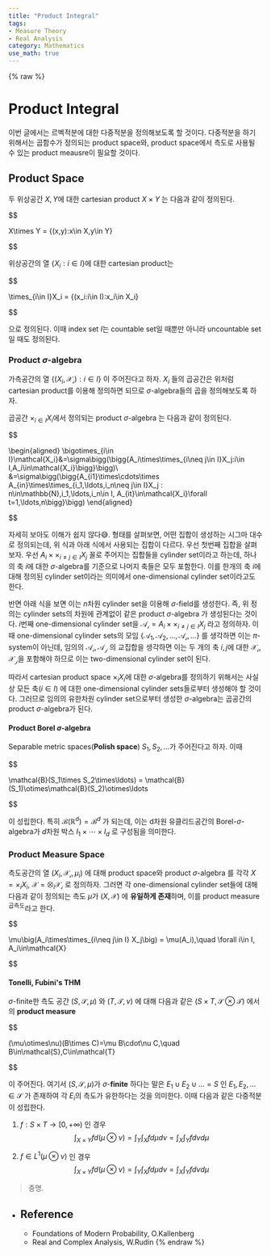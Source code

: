 ```yaml
---
title: "Product Integral"
tags:
- Measure Theory
- Real Analysis
category: Mathematics
use_math: true
---
```

{% raw %}
# Product Integral

이번 글에서는 르벡적분에 대한 다중적분을 정의해보도록 할 것이다. 다중적분을 하기 위해서는 곱함수가 정의되는 product space와, product space에서 측도로 사용될 수 있는 product meausre이 필요할 것이다.

## Product Space

두 위상공간 $X,Y$에 대한 cartesian product $X\times Y$ 는 다음과 같이 정의된다.

$$

X\times Y = \{(x,y):x\in X,y\in Y\}

$$

위상공간의 열 $\{X_i : i\in I\}$​ 에 대한 cartesian product는 

$$

\times_{i\in I}X_i = \{(x_i:i\in I):x_i\in X_i\}

$$

으로 정의된다. 이때 index set $I$는 countable set일 때뿐만 아니라 uncountable set일 때도 정의된다.

### Product $\sigma$-algebra

가측공간의 열 $\{(X_i,\mathcal{X_i}):i\in I\}$ 이 주어진다고 하자.  $X_i$ 들의 곱공간은 위처럼 cartesian product를 이용해 정의하면 되므로 $\sigma$-algebra들의 곱을 정의해보도록 하자.

곱공간 $\times_{i\in I}X_i$에서 정의되는 product $\sigma$-algebra 는 다음과 같이 정의된다.


$$

\begin{aligned}
\bigotimes_{i\in I}\mathcal{X_i}&=\sigma\bigg(\bigg\{A_i\times\times_{i\neq j\in I}X_j:i\in I,A_i\in\mathcal{X_i}\bigg\}\bigg)\\
&=\sigma\bigg(\bigg\{A_{i1}\times\cdots\times A_{in}\times\times_{i_1,\ldots,i_n\neq j\in I}X_j : n\in\mathbb{N},i_1,\ldots,i_n\in I, A_{it}\in\mathcal{X_i}\forall t=1,\ldots,n\bigg\}\bigg)
\end{aligned}

$$

자세히 보아도 이해가 쉽지 않다😅. 형태를 살펴보면, 어떤 집합이 생성하는 시그마 대수로 정의되는데, 위 식과 아래 식에서 사용되는 집합이 다르다. 우선 첫번째 집합을 살펴보자. 우선 $A_i\times\times_{i\neq j\in I}X_j$ 꼴로 주어지는 집합들을 cylinder set이라고 하는데, 하나의 축 $i$에 대한 $\sigma$-algebra를 기준으로 나머지 축들은 모두 포함한다. 이를 한개의 축 $i$에 대해 정의된 cylinder set이라는 의미에서 one-dimensional cylinder set이라고도 한다.

반면 아래 식을 보면 이는 $n$차원 cylinder set을 이용해 $\sigma$-field를 생성한다. 즉, 위 정의는 cylinder sets의 차원에 관계없이 같은 product $\sigma$-algebra 가 생성된다는 것이다. $i$번째 one-dimensional cylinder set을 $\mathcal{A_i}=A_i\times\times_{i\neq j\in I}X_j$ 라고 정의하자. 이때 one-dimensional cylinder sets의 모임 $\{\mathcal{A_1,A_2,\ldots,A_i,\ldots}\}$ 를 생각하면 이는 $\pi$-system이 아닌데, 임의의  $\mathcal{A_i,A_j}$ 의 교집합을 생각하면 이는 두 개의 축 $i,j$에 대한 $\mathcal{X_i,X_j}$을 포함해야 하므로 이는 two-dimensional cylinder set이 된다.

따라서 cartesian product space $\times_i X_i$에 대한 $\sigma$-algebra를 정의하기 위해서는 사실상 모든 축($i\in I$) 에 대한 one-dimensional cylinder sets들로부터 생성해야 할 것이다. 그러므로 임의의 유한차원 cylinder set으로부터 생성한 $\sigma$-algebra는 곱공간의 product $\sigma$-algebra가 된다.

#### Product Borel $\sigma$-algebra

Separable metric spaces(**Polish space**) $S_1,S_2,\ldots$​ 가 주어진다고 하자. 이때 

$$

\mathcal{B}(S_1\times S_2\times\ldots) = \mathcal{B}(S_1)\otimes\mathcal{B}(S_2)\otimes\ldots

$$

이 성립한다. 특히 $\mathcal{B}(\mathbb{R}^d)=\mathcal{B}^d$ 가 되는데, 이는 d차원 유클리드공간의 Borel-$\sigma$-algebra가 $d$차원 박스 $I_1\times\cdots\times I_d$ 로 구성됨을 의미한다.

### Product Measure Space

측도공간의 열 $(X_i,\mathcal{X_i},\mu_i)$ 에 대해 product space와 product $\sigma$-algebra 를 각각 $X=\times_iX_i$, $\mathcal{X}=\bigotimes_i\mathcal{X_i}$ 로 정의하자. 그러면 각 one-dimensional cylinder set들에 대해 다음과 같이 정의되는 측도 $\mu$가 $(X,\mathcal{X})$ 에 **유일하게 존재**하며, 이를 product measure<sup>곱측도</sup>라고 한다.

$$

\mu\big(A_i\times\times_{i\neq j\in I} X_j\big) = \mu(A_i),\quad \forall i\in I, A_i\in\mathcal{X}

$$

#### Tonelli, Fubini's THM

$\sigma$-finite한 측도 공간 $(S,\mathcal{S},\mu)$ 와 $(T,\mathcal{T},\nu)$ 에 대해 다음과 같은 $(S\times T,\mathcal{S\otimes T})$ 에서의 **product measure** 

$$

(\mu\otimes\nu)(B\times C)=\mu B\cdot\nu C,\quad B\in\mathcal{S},C\in\mathcal{T}

$$

이 주어진다. 여기서  $(S,\mathcal{S},\mu)$가 $\sigma$-**finite** 하다는 말은 $E_1\cup E_2\cup\ldots=S$ 인 $E_1,E_2,\ldots\in\mathcal{S}$ 가 존재하여 각 $E_i$의 측도가 유한하다는 것을 의미한다. 이때 다음과 같은 다중적분이 성립한다.

1. $f:S\times T\to[0,+\infty)$ 인 경우
   $$
   \int_{X\times Y}fd(\mu\otimes\nu)=\int_Y\int_Xfd\mu d\nu=\int_X\int_Yfd\nu d\mu
   $$

2. $f\in L^1(\mu\otimes\nu)$ 인 경우
   $$
   \int_{X\times Y}fd(\mu\otimes\nu)=\int_Y\int_Xfd\mu d\nu=\int_X\int_Yfd\nu d\mu
   $$
   

> 증명. 



- ## Reference

  - Foundations of Modern Probability, O.Kallenberg
  - Real and Complex Analysis, W.Rudin
{% endraw %}